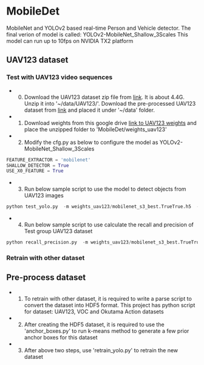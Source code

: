 # MobileDet
MobileNet and YOLOv2 based real-time Person and Vehicle detector.
The final verion of model is called: YOLOv2-MobileNet_Shallow_3Scales
This model can run up to 10fps on NVIDIA TX2 platform

## UAV123 dataset 
### Test with UAV123 video sequences 
 * 0. Download the UAV123 dataset zip file from [link](https://drive.google.com/file/d/0B6sQMCU1i4NbZmFlQmJBVDlLRDg/edit). It is about 4.4G. Unzip it into '~/data/UAV123/'. 
     Download the pre-processed UAV123 dataset from [link](https://drive.google.com/open?id=1_y_T5dEq-jclesTNxQR-MK3cWR8YmQAR) and placed it under '~/data' folder. 
 * 1. Download weights from this google drive [link to UAV123 weights](https://drive.google.com/open?id=1dUjdlRjuWyvyMQKuaF6X9RExKBIRedJt) and place the unzipped folder to 'MobileDet/weights_uav123'
 * 2. Modify the cfg.py as below to configure the model as YOLOv2-MobileNet_Shallow_3Scales
```python
FEATURE_EXTRACTOR = 'mobilenet'
SHALLOW_DETECTOR = True
USE_X0_FEATURE = True
```
 * 3. Run  below sample script to use the model to detect objects from UAV123 images

```python
python test_yolo.py  -m weights_uav123/mobilenet_s3_best.TrueTrue.h5  -t ~/data/UAV123/UAV123_10fps/data_seq/UAV123_10fps/bike3 -o  ~/Videos/bike3 -iou 0.6 -s 0.6
```
* 4. Run below sample script to use calculate the recall and precision of Test group  UAV123 dataset
```python
python recall_precision.py  -m weights_uav123/mobilenet_s3_best.TrueTrue.h5 -d ~/data/uav123.hdf5 -a model_data/uav123_anchors.txt -iou 0.6 -s 0.6
```

### Retrain with other dataset
## Pre-process dataset 
 * 1. To retrain with other dataset, it is required to write a parse script to convert the dataset into HDF5 format. This project has python script for dataset: UAV123, VOC and Okutama Action datasets
 * 2. After creating the HDF5 dataset, it is required to use the 'anchor_boxes.py' to run k-means method to generate a few prior anchor boxes for this dataset 
 * 3. After above two steps, use  'retrain_yolo.py' to retrain the new dataset


